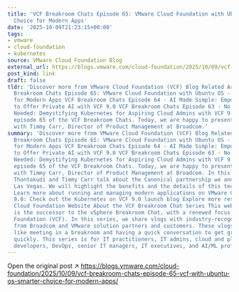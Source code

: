 ```yaml
---
title: 'VCF Breakroom Chats Episode 65: VMware Cloud Foundation with Ubuntu OS – Smarter
  Choice for Modern Apps'
date: '2025-10-09T21:23:15+00:00'
tags:
- vmware
- cloud-foundation
- kubernetes
source: VMware Cloud Foundation Blog
external_url: https://blogs.vmware.com/cloud-foundation/2025/10/09/vcf-breakroom-chats-episode-65-vcf-with-ubuntu-os-smarter-choice-for-modern-apps/
post_kind: link
draft: false
tldr: 'Discover more from VMware Cloud Foundation (VCF) Blog Related Articles VCF
  Breakroom Chats Episode 65: VMware Cloud Foundation with Ubuntu OS - Smarter Choice
  for Modern Apps VCF Breakroom Chats Episode 64 - AI Made Simple: Empowering VI Admins
  to Offer Private AI with VCF 9.0 VCF Breakroom Chats Episode 63 - No Experience
  Needed: Demystifying Kubernetes for Aspiring Cloud Admins with VCF 9.0 Welcome to
  episode 65 of the VCF Breakroom Chats. Today, we are happy to present this video
  with Timmy Carr, Director of Product Management at Broadcom.'
summary: 'Discover more from VMware Cloud Foundation (VCF) Blog Related Articles VCF
  Breakroom Chats Episode 65: VMware Cloud Foundation with Ubuntu OS - Smarter Choice
  for Modern Apps VCF Breakroom Chats Episode 64 - AI Made Simple: Empowering VI Admins
  to Offer Private AI with VCF 9.0 VCF Breakroom Chats Episode 63 - No Experience
  Needed: Demystifying Kubernetes for Aspiring Cloud Admins with VCF 9.0 Welcome to
  episode 65 of the VCF Breakroom Chats. Today, we are happy to present this video
  with Timmy Carr, Director of Product Management at Broadcom. In this episode, Jay
  Thontakudi and Timmy Carr talk about the Canonical partnership we announced at Explore
  Las Vegas. We will highlight the benefits and the details of this technology integration.
  Learn more about running and managing modern applications on VMware Cloud Foundation
  9.0: Check out the Kubernetes on VCF 9.0 launch blog Explore more resource on VMware
  Cloud Foundation Website About the VCF Breakroom Chat Series This webinar series
  is the successor to the vSphere Breakroom Chat, with a renewed focus on VMware Cloud
  Foundation (VCF). ​In this series, we share vlogs with industry-recognized experts
  from Broadcom and VMware solution partners and customers. These vlogs are concise,
  like meeting in a breakroom and having a quick conversation to get great information
  quickly. This series is for IT practitioners, IT admins, cloud and platform architects,
  developers, DevOps, senior IT managers, IT executives, and AI/ML professionals.'
---
```

Open the original post ↗ https://blogs.vmware.com/cloud-foundation/2025/10/09/vcf-breakroom-chats-episode-65-vcf-with-ubuntu-os-smarter-choice-for-modern-apps/
